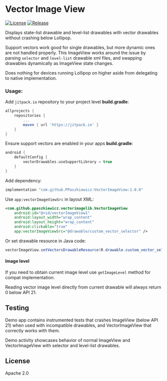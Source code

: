 # Vector Image View

[![License](https://img.shields.io/badge/License-Apache%202.0-blue.svg)](https://opensource.org/licenses/Apache-2.0)
[![Release](https://jitpack.io/v/PPaszkiewicz/VectorImageView.svg)](https://jitpack.io/#User/Repo)

Displays state-list drawable and level-list drawables with vector drawables without crashing below Lollipop.

Support vectors work good for single drawables, but more dynamic ones are not handled properly.
This ImageView works around the issue by parsing `selector` and `level-list` drawable xml files,
 and swapping drawables dynamically as ImageView state changes.

Does nothing for devices running Lollipop on higher aside from delegating to native implementation.

### Usage:

Add `jitpack.io` repository to your project level **build.gradle**:

```gradle
allprojects {
    repositories {
        ...
        maven { url 'https://jitpack.io' }
    }
}
```

Ensure support vectors are enabled in your apps **build.gradle**:

```gradle
android {
    defaultConfig {
        vectorDrawables.useSupportLibrary = true
    }
}
```

Add dependency:

```gradle
implementation "com.github.PPaszkiewicz:VectorImageView:1.0.0"
```

Use `app:vectorImageViewSrc` in layout XML:

```xml
<com.github.ppaszkiewicz.vectorimagelib.VectorImageView
    android:id="@+id/vectorImageView1"
    android:layout_width="wrap_content"
    android:layout_height="wrap_content"
    android:clickable="true"
    app:vectorImageViewSrc="@drawable/custom_vector_selector" />
```

Or set drawable resource in Java code:

```java
vectorImageView.setVectorsDrawableResource(R.drawable.custom_vector_selector);
```

#### Image level

If you need to obtain current image level use `getImageLevel` method for compat implementation.

Reading vector image level directly from current drawable will always return 0 below API 21.

## Testing

Demo app contains instrumented tests that crashes ImageView (below API 21) when
used with incompatible drawables, and VectorImageView that correctly works with them.

Demo activity showcases behavior of normal ImageView and VectorImageView with selector and level-list drawables.

## License
Apache 2.0
